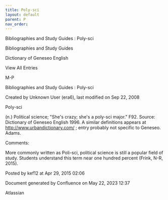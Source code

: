 ```yaml
---
title: Poly-sci
layout: default
parent: P
nav_order:
---
```


Bibliographies and Study Guides : Poly-sci

Bibliographies and Study Guides

Dictionary of Geneseo English

View All Entries

M-P

Bibliographies and Study Guides : Poly-sci

Created by  Unknown User (era6), last modified on Sep 22, 2008

Poly-sci 

(n.) Political science; &quot;She's crazy; she's a poly-sci major.&quot; F92. Source: Dictionary of Geneseo English 1996. A similar definitions appears at http://www.urbandictionary.com/ ; entry probably not specific to Geneseo. Adams.

Comments:

More commonly written as Poli-sci, political science is still a popular field of study. Students understand this term near one hundred percent (Frink, N-R, 2015).

Posted by kef12 at Apr 29, 2015 02:06

Document generated by Confluence on May 22, 2023 12:37

Atlassian
